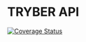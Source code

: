 # TRYBER API

[![Coverage Status](https://coveralls.io/repos/github/AppQuality/tryber-api/badge.svg?branch=coverall)](https://coveralls.io/github/AppQuality/tryber-api?branch=coverall)
